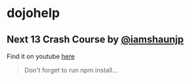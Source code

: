 # dojohelp
## Next 13 Crash Course by [@iamshaunjp](https://github.com/iamshaunjp)
Find it on youtube [here](https://www.youtube.com/playlist?list=PL4cUxeGkcC9jZIVqmy_QhfQdi6mzQvJnT)

> Don't forget to run npm install...

